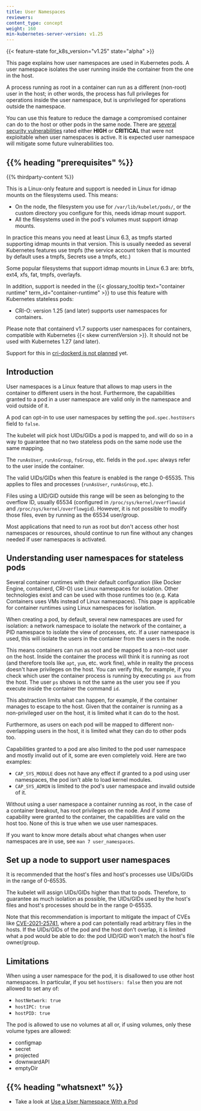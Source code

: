 ```yaml
---
title: User Namespaces
reviewers:
content_type: concept
weight: 160
min-kubernetes-server-version: v1.25
---
```


<!-- overview -->

{{< feature-state for_k8s_version="v1.25" state="alpha" >}}

This page explains how user namespaces are used in Kubernetes pods. A user
namespace isolates the user running inside the container from the one
in the host.

A process running as root in a container can run as a different (non-root) user
in the host; in other words, the process has full privileges for operations
inside the user namespace, but is unprivileged for operations outside the
namespace.

You can use this feature to reduce the damage a compromised container can do to
the host or other pods in the same node. There are [several security
vulnerabilities][KEP-vulns] rated either **HIGH** or **CRITICAL** that were not
exploitable when user namespaces is active. It is expected user namespace will
mitigate some future vulnerabilities too.

[KEP-vulns]: https://github.com/kubernetes/enhancements/tree/217d790720c5aef09b8bd4d6ca96284a0affe6c2/keps/sig-node/127-user-namespaces#motivation

<!-- body -->

## {{% heading "prerequisites" %}}

{{% thirdparty-content %}}

This is a Linux-only feature and support is needed in Linux for idmap mounts on
the filesystems used. This means:

- On the node, the filesystem you use for `/var/lib/kubelet/pods/`, or the
  custom directory you configure for this, needs idmap mount support.
- All the filesystems used in the pod's volumes must support idmap mounts.

In practice this means you need at least Linux 6.3, as tmpfs started supporting
idmap mounts in that version. This is usually needed as several Kubernetes
features use tmpfs (the service account token that is mounted by default uses a
tmpfs, Secrets use a tmpfs, etc.)

Some popular filesystems that support idmap mounts in Linux 6.3 are: btrfs,
ext4, xfs, fat, tmpfs, overlayfs.

<!-- When merging this with the dev-1.27 branch conflicts will arise. The text
as it is in the dev-1.27 branch should be used. -->

In addition, support is needed in the
{{< glossary_tooltip text="container runtime" term_id="container-runtime" >}}
to use this feature with Kubernetes stateless pods:

- CRI-O: version 1.25 (and later) supports user namespaces for containers.

Please note that containerd v1.7 supports user namespaces for containers,
compatible with Kubernetes {{< skew currentVersion >}}. It should not be used
with Kubernetes 1.27 (and later).

Support for this in [cri-dockerd is not planned][CRI-dockerd-issue] yet.

[CRI-dockerd-issue]: https://github.com/Mirantis/cri-dockerd/issues/74

## Introduction

User namespaces is a Linux feature that allows to map users in the container to
different users in the host. Furthermore, the capabilities granted to a pod in
a user namespace are valid only in the namespace and void outside of it.

A pod can opt-in to use user namespaces by setting the `pod.spec.hostUsers` field
to `false`.

The kubelet will pick host UIDs/GIDs a pod is mapped to, and will do so in a way
to guarantee that no two stateless pods on the same node use the same mapping.

The `runAsUser`, `runAsGroup`, `fsGroup`, etc. fields in the `pod.spec` always
refer to the user inside the container.

The valid UIDs/GIDs when this feature is enabled is the range 0-65535. This
applies to files and processes (`runAsUser`, `runAsGroup`, etc.).

Files using a UID/GID outside this range will be seen as belonging to the
overflow ID, usually 65534 (configured in `/proc/sys/kernel/overflowuid` and
`/proc/sys/kernel/overflowgid`). However, it is not possible to modify those
files, even by running as the 65534 user/group.

Most applications that need to run as root but don't access other host
namespaces or resources, should continue to run fine without any changes needed
if user namespaces is activated.

## Understanding user namespaces for stateless pods

Several container runtimes with their default configuration (like Docker Engine,
containerd, CRI-O) use Linux namespaces for isolation. Other technologies exist
and can be used with those runtimes too (e.g. Kata Containers uses VMs instead of
Linux namespaces). This page is applicable for container runtimes using Linux
namespaces for isolation.

When creating a pod, by default, several new namespaces are used for isolation:
a network namespace to isolate the network of the container, a PID namespace to
isolate the view of processes, etc. If a user namespace is used, this will
isolate the users in the container from the users in the node.

This means containers can run as root and be mapped to a non-root user on the
host. Inside the container the process will think it is running as root (and
therefore tools like `apt`, `yum`, etc. work fine), while in reality the process
doesn't have privileges on the host. You can verify this, for example, if you
check which user the container process is running by executing `ps aux` from
the host. The user `ps` shows is not the same as the user you see if you
execute inside the container the command `id`.

This abstraction limits what can happen, for example, if the container manages
to escape to the host. Given that the container is running as a non-privileged
user on the host, it is limited what it can do to the host.

Furthermore, as users on each pod will be mapped to different non-overlapping
users in the host, it is limited what they can do to other pods too.

Capabilities granted to a pod are also limited to the pod user namespace and
mostly invalid out of it, some are even completely void. Here are two examples:

- `CAP_SYS_MODULE` does not have any effect if granted to a pod using user
  namespaces, the pod isn't able to load kernel modules.
- `CAP_SYS_ADMIN` is limited to the pod's user namespace and invalid outside
  of it.

Without using a user namespace a container running as root, in the case of a
container breakout, has root privileges on the node. And if some capability were
granted to the container, the capabilities are valid on the host too. None of
this is true when we use user namespaces.

If you want to know more details about what changes when user namespaces are in
use, see `man 7 user_namespaces`.

## Set up a node to support user namespaces

It is recommended that the host's files and host's processes use UIDs/GIDs in
the range of 0-65535.

The kubelet will assign UIDs/GIDs higher than that to pods. Therefore, to
guarantee as much isolation as possible, the UIDs/GIDs used by the host's files
and host's processes should be in the range 0-65535.

Note that this recommendation is important to mitigate the impact of CVEs like
[CVE-2021-25741][CVE-2021-25741], where a pod can potentially read arbitrary
files in the hosts. If the UIDs/GIDs of the pod and the host don't overlap, it
is limited what a pod would be able to do: the pod UID/GID won't match the
host's file owner/group.

[CVE-2021-25741]: https://github.com/kubernetes/kubernetes/issues/104980

## Limitations

When using a user namespace for the pod, it is disallowed to use other host
namespaces. In particular, if you set `hostUsers: false` then you are not
allowed to set any of:

- `hostNetwork: true`
- `hostIPC: true`
- `hostPID: true`

The pod is allowed to use no volumes at all or, if using volumes, only these
volume types are allowed:

- configmap
- secret
- projected
- downwardAPI
- emptyDir

## {{% heading "whatsnext" %}}

- Take a look at [Use a User Namespace With a Pod](/docs/tasks/configure-pod-container/user-namespaces/)
